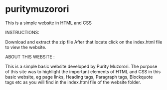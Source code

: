 # puritymuzorori
This is a simple website in HTML and CSS

INSTRUCTIONS:

Download and extract the zip file
After that locate click on the index.html file to view the website.

ABOUT THIS WEBSITE :

This is a simple basic website developed by Purity Muzorori. The purpose of this site was to highlight
the important elements of HTML and CSS in this basic website, eg page links, Heading tags, Paragraph tags,
Blockquote tags etc as you will find in the index.html file of the website folder.



